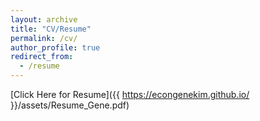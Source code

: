 ```yaml
---
layout: archive
title: "CV/Resume"
permalink: /cv/
author_profile: true
redirect_from:
  - /resume
---
```


[Click Here for Resume]({{ https://econgenekim.github.io/ }}/assets/Resume_Gene.pdf)
